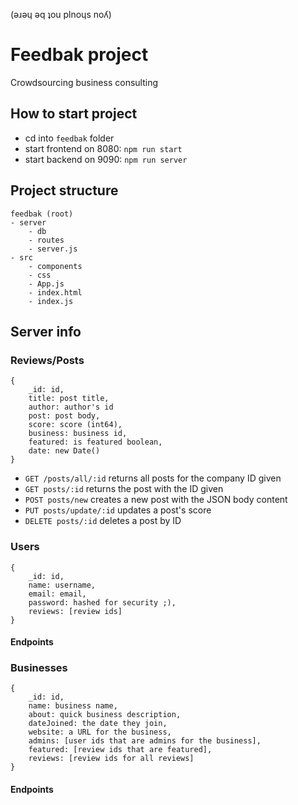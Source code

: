 (ǝɹǝɥ ǝq ʇou plnoɥs noʎ)

# Feedbak project
Crowdsourcing business consulting

## How to start project
- cd into `feedbak` folder
- start frontend on 8080: `npm run start`
- start backend on 9090: `npm run server`

## Project structure
```
feedbak (root)
- server
    - db
    - routes
    - server.js
- src
    - components
    - css
    - App.js
    - index.html
    - index.js

```
## Server info
### Reviews/Posts
```
{
    _id: id,
    title: post title,
    author: author's id
    post: post body,
    score: score (int64),
    business: business id,
    featured: is featured boolean,
    date: new Date()
}
```
- `GET /posts/all/:id` returns all posts for the company ID given
- `GET posts/:id` returns the post with the ID given
- `POST posts/new` creates a new post with the JSON body content
- `PUT posts/update/:id` updates a post's score
- `DELETE posts/:id` deletes a post by ID
### Users
```
{
    _id: id,
    name: username,
    email: email,
    password: hashed for security ;),
    reviews: [review ids]
}
```
#### Endpoints

### Businesses
```
{
    _id: id,
    name: business name,
    about: quick business description,
    dateJoined: the date they join,
    website: a URL for the business,
    admins: [user ids that are admins for the business],
    featured: [review ids that are featured],
    reviews: [review ids for all reviews]
}
```
#### Endpoints